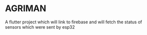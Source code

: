 # AGRIMAN

A flutter project which will link to firebase and will fetch the status of sensors which were sent by esp32

